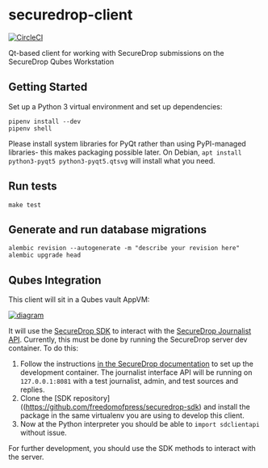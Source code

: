 # securedrop-client
[![CircleCI](https://circleci.com/gh/freedomofpress/securedrop-client.svg?style=svg)](https://circleci.com/gh/freedomofpress/securedrop-client)

Qt-based client for working with SecureDrop submissions on the SecureDrop Qubes Workstation

## Getting Started

Set up a Python 3 virtual environment and set up dependencies:

```
pipenv install --dev
pipenv shell
```

Please install system libraries for PyQt rather than using PyPI-managed libraries- this makes packaging possible later. On Debian, `apt install python3-pyqt5 python3-pyqt5.qtsvg` will install what you need.

## Run tests

```
make test
```

## Generate and run database migrations

```
alembic revision --autogenerate -m "describe your revision here"
alembic upgrade head
```

## Qubes Integration

This client will sit in a Qubes vault AppVM:

[![diagram](https://user-images.githubusercontent.com/7832803/39219841-d7037bb4-47e1-11e8-84dc-eaaaa06ef87b.png)](https://github.com/freedomofpress/securedrop-workstation/issues/88)

It will use the [SecureDrop SDK](https://github.com/freedomofpress/securedrop-sdk)
to interact with the [SecureDrop Journalist API](https://docs.securedrop.org/en/latest/development/journalist_api.html).
Currently, this must be done by running the SecureDrop server dev container. To do this:

1. Follow the instructions [in the SecureDrop documentation](https://docs.securedrop.org/en/latest/development/setup_development.html#quick-start) to set up the development container. The journalist interface API will be running on `127.0.0.1:8081` with a test
journalist, admin, and test sources and replies.
2. Clone the [SDK repository]((https://github.com/freedomofpress/securedrop-sdk) and install the package in the same virtualenv you are using to develop this client.
3. Now at the Python interpreter you should be able to `import sdclientapi` without issue.

For further development, you should use the SDK methods to interact with the server.
